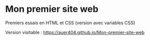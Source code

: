 # Mon premier site web
Premiers essais en HTML et CSS
(version avec variables CSS)

Version visitable : https://auer404.github.io/Mon-premier-site-web
